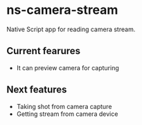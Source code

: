# ns-camera-stream
Native Script app for reading camera stream.

## Current fearures
* It can preview camera for capturing

## Next features
* Taking shot from camera capture
* Getting stream from camera device
